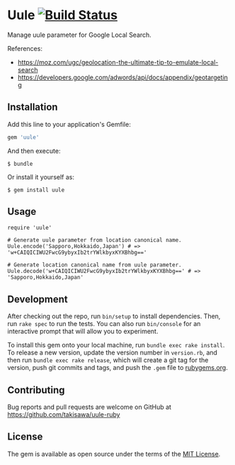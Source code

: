 # Uule [![Build Status](https://travis-ci.org/takisawa/uule-ruby.svg)](http://travis-ci.org/takisawa/uule-ruby)

Manage uule parameter for Google Local Search.

References:
  - https://moz.com/ugc/geolocation-the-ultimate-tip-to-emulate-local-search
  - https://developers.google.com/adwords/api/docs/appendix/geotargeting

## Installation

Add this line to your application's Gemfile:

```ruby
gem 'uule'
```

And then execute:

    $ bundle

Or install it yourself as:

    $ gem install uule

## Usage

```
require 'uule'

# Generate uule parameter from location canonical name.
Uule.encode('Sapporo,Hokkaido,Japan') # => 'w+CAIQICIWU2FwcG9ybyxIb2trYWlkbyxKYXBhbg=='

# Generate location canonical name from uule parameter.
Uule.decode('w+CAIQICIWU2FwcG9ybyxIb2trYWlkbyxKYXBhbg==' # => 'Sapporo,Hokkaido,Japan'
```

## Development

After checking out the repo, run `bin/setup` to install dependencies. Then, run `rake spec` to run the tests. You can also run `bin/console` for an interactive prompt that will allow you to experiment.

To install this gem onto your local machine, run `bundle exec rake install`. To release a new version, update the version number in `version.rb`, and then run `bundle exec rake release`, which will create a git tag for the version, push git commits and tags, and push the `.gem` file to [rubygems.org](https://rubygems.org).

## Contributing

Bug reports and pull requests are welcome on GitHub at https://github.com/takisawa/uule-ruby

## License

The gem is available as open source under the terms of the [MIT License](https://opensource.org/licenses/MIT).
